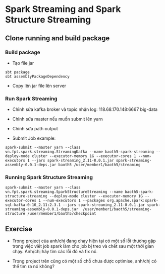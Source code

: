 # Spark Streaming and Spark Structure Streaming 

## Clone running and build package

### Build package
- Tạo file jar

```
sbt package
sbt assemblyPackageDependency
```
- Copy lên jar file lên server


### Run Spark Streaming
- Chỉnh sửa kafka broker và topic nhận log: 118.68.170.148:6667 big-data
- Chỉnh sửa master nếu muốn submit lên yarn
- Chỉnh sửa path output 

- Submit Job example:
``` 
spark-submit --master yarn --class vn.fpt.spark.streaming.StreamingKafka --name baoth5-spark-streaming --deploy-mode cluster --executor-memory 1G --executor-cores 1 --num-executors 1 --jars spark-streaming_2.11-0.0.1.jar spark-streaming-assembly-0.0.1-deps.jar baoth5 /user/member1/baoth5/streaming

```

### Running Spark Structure Streaming 

```
spark-submit --master yarn --class vn.fpt.spark.streaming.SparkStructureStreaming --name baoth5-spark-structure-streaming --deploy-mode cluster --executor-memory 1G --executor-cores 1 --num-executors 1 --packages org.apache.spark:spark-sql-kafka-0-10_2.11:2.3.1 --jars spark-streaming_2.11-0.0.1.jar spark-streaming-assembly-0.0.1-deps.jar  /user/member1/baoth5/streaming-structure /user/member1/baoth5/checkpoint
```

## Exercise

- Trong project của anh/chị đang chạy hiện tại có một số lỗi thường gặp trong việc viết job spark làm cho job bị treo và chết sau một thời gian chạy. Anh/chị hãy tìm các lỗi đó và fix nó. 

- Trong project trên cũng có một số chỗ chưa được optimise, anh/chị có thể tìm ra nó không? 
